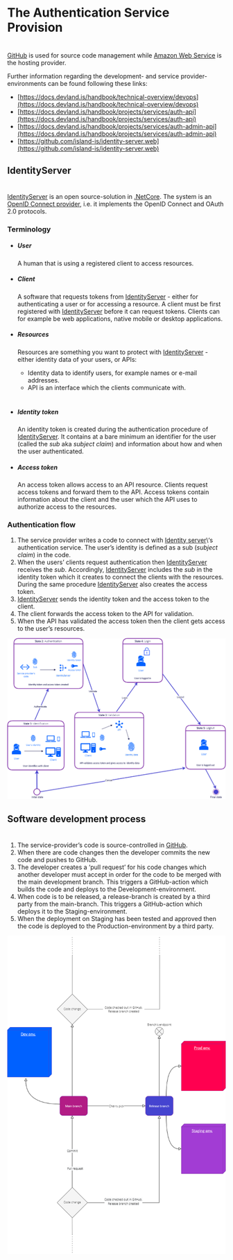 # **The Authentication Service Provision**

#

[GitHub](https://github.com/) is used for source code management while [Amazon Web Service](https://aws.amazon.com/) is the hosting provider.

Further information regarding the development- and service provider-environments can be found following these links:

- [https://docs.devland.is/handbook/technical-overview/devops](https://docs.devland.is/handbook/technical-overview/devops)
- [https://docs.devland.is/handbook/projects/services/auth-api](https://docs.devland.is/handbook/projects/services/auth-api)
- [https://docs.devland.is/handbook/projects/services/auth-admin-api](https://docs.devland.is/handbook/projects/services/auth-admin-api)
- [https://github.com/island-is/identity-server.web](https://github.com/island-is/identity-server.web)

## **IdentityServer**

#

[IdentityServer](https://identityserver4.readthedocs.io/en/latest/) is an open source-solution in [.NetCore](https://en.wikipedia.org/wiki/.NET_Core). The system is an [OpenID Connect provider](https://openid.net/connect/), i.e. it implements the OpenID Connect and OAuth 2.0 protocols.

### **Terminology**

- ##### **User**

  A human that is using a registered client to access resources.

- ##### **Client**

  A software that requests tokens from [IdentityServer](https://identityserver4.readthedocs.io/en/latest/) - either for authenticating a user or for accessing a resource. A client must be first registered with [IdentityServer](https://identityserver4.readthedocs.io/en/latest/) before it can request tokens. Clients can for example be web applications, native mobile or desktop applications.

- ##### **Resources**
  Resources are something you want to protect with [IdentityServer](https://identityserver4.readthedocs.io/en/latest/) - either identity data of your users, or APIs:
  - Identity data to identify users, for example names or e-mail addresses.
  - API is an interface which the clients communicate with.

#

- ##### **Identity token**

  An identity token is created during the authentication procedure of [IdentityServer](https://identityserver4.readthedocs.io/en/latest/). It contains at a bare minimum an identifier for the user (called the _sub_ aka _subject claim_) and information about how and when the user authenticated.

- ##### **Access token**

  An access token allows access to an API resource. Clients request access tokens and forward them to the API. Access tokens contain information about the client and the user which the API uses to authorize access to the resources.

### **Authentication flow**

1.  The service provider writes a code to connect with [Identity server](https://identityserver.io/)\‘s authentication service. The user’s identity is defined as a sub (_subject claim_) in the code.
2.  When the users’ clients request authentication then [IdentityServer](https://identityserver4.readthedocs.io/en/latest/) receives the _sub_. Accordingly, [IdentityServer](https://identityserver4.readthedocs.io/en/latest/) includes the _sub_ in the identity token which it creates to connect the clients with the resources. During the same procedure [IdentityServer](https://identityserver4.readthedocs.io/en/latest/) also creates the access token.
3.  [IdentityServer](https://identityserver4.readthedocs.io/en/latest/) sends the identity token and the access token to the client.
4.  The client forwards the access token to the API for validation.
5.  When the API has validated the access token then the client gets access to the user’s resources.

![authentication-service-provision/untitled.png](authentication-service-provision/untitled.png)

## **Software development process**

#

1. The service-provider’s code is source-controlled in [GitHub](https://github.com/).
2. When there are code changes then the developer commits the new code and pushes to GitHub.
3. The developer creates a ‘pull request’ for his code changes which another developer must accept in order for the code to be merged with the main development branch. This triggers a GitHub-action which builds the code and deploys to the Development-environment.
4. When code is to be released, a release-branch is created by a third party from the main-branch. This triggers a GitHub-action which deploys it to the Staging-environment.
5. When the deployment on Staging has been tested and approved then the code is deployed to the Production-environment by a third party.

![authentication-service-provision/untitled-1.png](authentication-service-provision/untitled-1.png)

